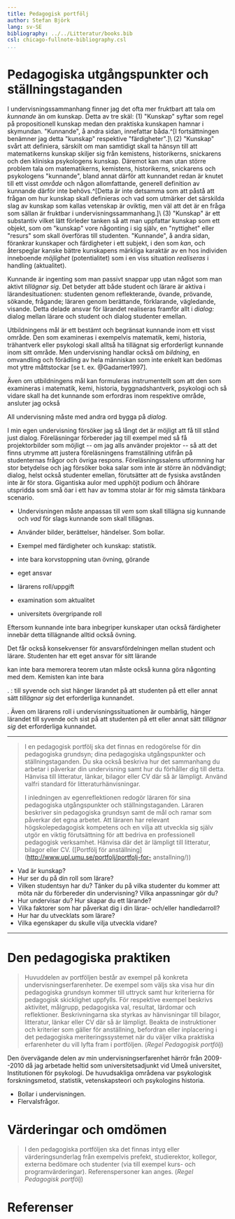 ```yaml
---
title: Pedagogisk portfölj
author: Stefan Björk
lang: sv-SE
bibliography: ../../Litteratur/books.bib
csl: chicago-fullnote-bibliography.csl
...
```


<!--
Detta skall alltså vara en "redogörelse för pedagogisk verksamhet".

* Står lite om det [här](https://ocw.dsv.su.se/mod/page/view.php?id=330).
* Det finns bra information om pedagogisk portfölj på [Charlmers hemsida](http://www.chalmers.se/sv/om-chalmers/verksamhetsdokument/Sidor/Pedagogisk-portf%C3%B6lj.aspx).
* Och här ett dokument om ["meritportfölj" vid Högskolan i Gävle](http://www.hig.se/download/18.2844857d12086a67f328000152/meritportfoljwebb.pdf).
* [Ulf Ellerviks pedagogiska portfölj](https://ocw.dsv.su.se/pluginfile.php/459/mod_resource/content/2/Exempel%20p%C3%A5%20portf%C3%B6lj%20Ellervik.pdf) är tilltalande!
* Och vid Umeå universitet finns också information om ["pedagogisk portfölj"](http://www.upl.umu.se/portfolj/).

Ur Umeå universitets anställningsordning:

> **2.4.1 Behörighet för anställning som universitetslektor**
> 
> Behörig att anställas som universitetslektor är, enligt 4 kap. 4 §
> högskoleförordningen,
> 
> 1. den som, inom annat än konstnärlig verksamhet, dels har visat pedagogisk
>   skicklighet, dels har avlagt doktorsexamen eller har motsvarande
>   vetenskaplig kompetens eller har någon annan yrkesskicklighet som är av
>   betydelse med hänsyn till anställningens ämnesinnehåll och de
>   arbetsuppgifter som skall ingå i anställningen, och
> 
> 2. inom konstnärlig verksamhet, den som dels har visat pedagogisk skicklighet
>    dels har avlagt konstnärlig doktorsexamen, visat konstnärlig skicklighet
>    eller har någon annan yrkesskicklighet som är av betydelse med hänsyn till
>    anställningens ämnesinnehåll och de arbetsuppgifter som ska ingå i
>    anställningen.
>    
>  Som vetenskaplig kompetens motsvarande doktorsexamen kan efter prövning
>  räknas utländsk forskarutbildning och likvärdig vetenskaplig meritering utan
>  avlagd doktorsexamen.
>
> Med pedagogisk skicklighet avses vad som nämns i punkten 3.2, förvärvad genom
> egen högskolepedagogisk utbildning och undervisning på grundnivå och
> avancerad nivå.
>
> Med annan yrkesskicklighet avses relevant yrkesskicklighet utanför
> universitetet. Annan yrkesskicklighet kan endast komma ifråga som
> behörighetsgrund vid anställning som universitetslektor, i de fall
> innehavaren förväntas undervisa inom ett område där praktisk erfarenhet är
> väsentlig.
> 
> För att anställas som universitetslektor tillsvidare vid Umeå universitet
> krävs den pedagogiska skicklighet som beskrivs i punkten 3.2. Den som har
> högskolepedagogisk utbildning om minst 7,5 hp eller har motsvarande kunskaper
> kan dock anställas tillsvidare, under förutsättning att en individuell
> pedagogisk utvecklingsplan fastställs i samband med anställning. Prefekt vid
> berörd institution ansvarar för att förutsättningar för genomförande av
> planen finns samt för uppföljning och dokumentation i institutionens
> kompetensförsörjningsplan.

Den omtalade punkt 3.2 lyder som följer:

> **3.2 Pedagogisk skicklighet**
> 
> Den pedagogiska skickligheten ska bedömas ur tre perspektiv: lärarens arbete
> med studenter, lärarens egna pedagogiska utveckling och lärarens bidrag till
> verksamhetens pedagogiska utveckling. För att vara behörig för
> läraranställning krävs att den sökande uppvisar följande högskolepedagogiska
> kunskaper, färdigheter och förhållningssätt:
> 
> * Kunskaper om studenters lärande i högre utbildning
> * Förmåga att planera, undervisa i, examinera samt utvärdera
>   högskoleutbildning samt stödja individers och gruppers lärande
> * Förmåga att inta ett reflekterande förhållningssätt till den egna
>   lärarrollen
> * Kunskaper om samhällets mål och regelverk för verksamheten inom högre
>   utbildning
> * Förmåga att tillvarata, analysera och kommunicera egna och andras
>   erfarenheter
> 
> Kompetensen kan erhållas genom högskolepedagogisk utbildning, annan
> utbildning av relevans för undervisning inom högskolan eller dokumenterad
> beprövad erfarenhet. De pedagogiska meriterna ska vara dokumenterade i en
> pedagogisk portfölj, se bilaga 4, och den pedagogiska skickligheten ska
> bedömas av sakkunnig.
>
> Dekanen kan besluta om ytterligare kriterier av betydelse för bedömning av
> den pedagogiska skickligheten.

Bilaga 4 är dokumentet ["Pedagogisk portfölj -- dokumentation och bedömning av pedagogiska meriter"](https://www.aurora.umu.se/globalassets/dokument/universitetsforvaltningen/personalenheten/fs-1-1-2-1366-14-regel-pedagogisk-portfolj.pdf). Det här är vad som skrivs om den pedagogiska portföljen i nämnda dokument:

> En pedagogisk portfölj är en kvalitativ och kvantitativ redogörelse för en
> lärares pedagogiska meriter och den syftar till att synliggöra den
> pedagogiska skickligheten. Vid Umeå universitet bedöms pedagogisk skicklighet
> i samband med rekrytering och befordran av lärare samt vid ansökan om
> inplacering i universitetets pedagogiska meriteringssystem. En pedagogisk
> portfölj kan även användas för egen karriärplanering och i samband med
> utvecklings- och lönesamtal. Det betyder att en pedagogisk portfölj ska ses
> som den plats där pedagogiska meriter samlas, men den behöver struktureras på
> olika sätt beroende på vad den ska användas till och beroende på vilka
> behörighetskrav och kriterier som ligger till grund för bedömningen.
> 
> En pedagogisk portfölj ska alltid inrymma:
> 
> a) lärarens redogörelse för sina pedagogiska utgångspunkter och
>    ställningstaganden
> b) exemplifieringar av hur dessa uttrycks i den pedagogiska praktiken, samt
> c) andras värderingar av, och omdömen om lärarens pedagogiska verksamhet
> 
> Alla tre delar ska beläggas med bilagor, litteraturhänvisningar eller länkar
> för att dokumentationen ska bli allsidig och trovärdig. Dessutom ska den
> pedagogiska portföljen kompletteras med ett CV. Formatet kan vara såväl
> pappers- som webbaserat, eller en kombination av dessa. Omfattningen på
> portföljen bör inte överstiga 8 sidor utskriven text, exklusive bilagor och
> CV.

-->

# Pedagogiska utgångspunkter och ställningstaganden

I undervisningssammanhang finner jag det ofta mer fruktbart att tala om *kunnande* än om kunskap. Detta av tre skäl: (1) "Kunskap" syftar som regel på propositionell kunskap medan den praktiska kunskapen hamnar i skymundan. "Kunnande", å andra sidan, innefattar båda.^[I fortsättningen benämner jag detta "kunskap" respektive "färdigheter".]\ (2) "Kunskap" svårt att definiera, särskilt om man samtidigt skall ta hänsyn till att matematikerns kunskap skiljer sig från kemistens, historikerns, snickarens och den kliniska psykologens kunskap. Däremot kan man utan större problem tala om matematikerns, kemistens, historikerns, snickarens och psykologens "kunnande", bland annat därför att kunnandet redan är knutet till ett visst *område* och någon allomfattande, generell definition av kunnande därför inte behövs.^[Detta är inte detsamma som att påstå att frågan om hur kunskap skall definieras och vad som utmärker det särskilda slag av kunskap som kallas vetenskap är oviktig, men väl att det är en fråga som sällan är fruktbar i undervisningssammanhang.]\ (3) "Kunskap" är ett substantiv vilket lätt förleder tanken så att man uppfattar kunskap som ett objekt, som om "kunskap" vore någonting i sig själv, en "nyttighet" eller "resurs" som skall överföras till studenten. "Kunnande", å andra sidan, förankrar kunskaper och färdigheter i ett subjekt, i den som *kan*, och återspeglar kanske bättre kunskapens märkliga karaktär av en hos individen inneboende *möjlighet* (potentialitet) som i en viss situation *realiseras* i handling (aktualitet).

Kunnande är ingenting som man passivt snappar upp utan något som man aktivt *tillägnar sig*. Det betyder att både student och lärare är aktiva i lärandesituationen: studenten genom reflekterande, övande, prövande, sökande, frågande; läraren genom berättande, förklarande, vägledande, visande. Detta delade ansvar för lärandet realiseras framför allt i *dialog:* dialog mellan lärare och student och dialog studenter emellan. <!-- läraren kan också lära -->

Utbildningens mål är ett bestämt och begränsat kunnande inom ett visst område. Den som examineras i exempelvis matematik, kemi, historia, trähantverk eller psykologi skall alltså ha tillägnat sig erforderligt kunnande inom sitt område. Men undervisning handlar också om *bildning*, en omvandling och förädling av hela människan som inte enkelt kan bedömas mot yttre måttstockar [se t. ex. @Gadamer1997]. 

Även om utbildningens mål kan formuleras instrumentellt som att den som examineras i matematik, kemi, historia, byggnadshantverk, psykologi och så vidare skall ha det kunnande som erfordras inom respektive område, ansluter jag också 


All undervisning måste med andra ord bygga på *dialog*.

<!-- det följande skall eventuellt flyttas till nästa stycke? -->

I min egen undervisning försöker jag så långt det är möjligt att få till stånd just dialog. Föreläsningar förbereder jag till exempel med så få projektorbilder som möjligt -- om jag alls använder projektor -- så att det finns utrymme att justera föreläsningens framställning utifrån på studenternas frågor och övriga respons. Föreläsningssalens utformning har stor betydelse och jag försöker boka salar som inte är större än nödvändigt; dialog, helst också studenter emellan, förutsätter att de fysiska avstånden inte är för stora. Gigantiska aulor med upphöjt podium och åhörare utspridda som små öar i ett hav av tomma stolar är för mig sämsta tänkbara scenario.

* Undervisningen måste anpassas till *vem* som skall tillägna sig kunnande och *vad* för slags kunnande som skall tillägnas.
* Använder bilder, berättelser, händelser. Som bollar.
* Exempel med färdigheter och kunskap: statistik.

* inte bara korvstoppning utan övning, görande
* eget ansvar
* lärarens roll/uppgift
* examination som aktualitet
* universitets övergripande roll


Eftersom kunnande inte bara inbegriper kunskaper utan också färdigheter innebär detta tillägnande alltid också övning.

Det får också konsekvenser för ansvarsfördelningen mellan student och lärare. Studenten har ett eget ansvar för sitt lärande

kan inte bara memorera teorem utan måste också kunna göra någonting med dem. Kemisten kan inte bara

. : till syvende och sist hänger lärandet på att studenten på ett eller annat sätt *tillägnar sig* det erforderliga kunnandet. 

. Även om lärarens roll i undervisningssituationen är oumbärlig, hänger lärandet till syvende och sist på att studenten på ett eller annat sätt *tillägnar sig* det erforderliga kunnandet.


***

> I en pedagogisk portfölj ska det finnas en redogörelse för din pedagogiska
> grundsyn; dina pedagogiska utgångspunkter och ställningstaganden. Du ska
> också beskriva hur det sammanhang du arbetar i påverkar din undervisning samt
> hur du förhåller dig till detta. Hänvisa till litteratur, länkar, bilagor
> eller CV där så är lämpligt. Använd valfri standard för
> litteraturhänvisningar.
>
> I inledningen av egenreflektionen redogör läraren för sina pedagogiska
> utgångspunkter och ställningstaganden. Läraren beskriver sin pedagogiska
> grundsyn samt de mål och ramar som påverkar det egna arbetet. Att läraren har
> relevant högskolepedagogisk kompetens och en vilja att utveckla sig själv
> utgör en viktig förutsättning för att bedriva en professionell pedagogisk
> verksamhet. Hänvisa där det är lämpligt till litteratur, bilagor eller CV.
> ([Portfölj för anställning](http://www.upl.umu.se/portfolj/portfolj-for-
> anstallning/))

* Vad är kunskap?
* Hur ser du på din roll som lärare? 
* Vilken studentsyn har du? Tänker du på vilka studenter du kommer att möta när du förbereder din undervisning? Vilka anpassningar gör du? 
* Hur undervisar du? Hur skapar du ett lärande?
* Vilka faktorer som har påverkat dig i din lärar- och/eller handledarroll?
* Hur har du utvecklats som lärare?
* Vilka egenskaper du skulle vilja utveckla vidare?

***


# Den pedagogiska praktiken

> Huvuddelen av portföljen består av exempel på konkreta
> undervisningserfarenheter. De exempel som väljs ska visa hur din pedagogiska
> grundsyn kommer till uttryck samt hur kriterierna för pedagogisk skicklighet
> uppfylls. För respektive exempel beskrivs aktivitet, målgrupp, pedagogiska
> val, resultat, lärdomar och reflektioner. Beskrivningarna ska styrkas av
> hänvisningar till bilagor, litteratur, länkar eller CV där så är lämpligt.
> Beakta de instruktioner och kriterier som gäller för anställning, befordran
> eller inplacering i det pedagogiska meriteringssystemet när du väljer vilka
> praktiska erfarenheter du vill lyfta fram i portföljen. (*Regel Pedagogisk
> portfölj*)

Den övervägande delen av min undervisningserfarenhet härrör från 2009--2010 då jag arbetade heltid som universitetsadjunkt vid Umeå universitet, Institutionen för psykologi. De huvudsakliga områdena var psykologisk forskningsmetod, statistik, vetenskapsteori och psykologins historia.

* Bollar i undervisningen.
* Flervalsfrågor.

# Värderingar och omdömen

> I den pedagogiska portföljen ska det finnas intyg eller värderingsunderlag från exempelvis prefekt, studierektor, kollegor, externa bedömare och studenter (via till exempel kurs- och programvärderingar). Referenspersoner kan anges. (*Regel Pedagogisk portfölj*)


# Referenser